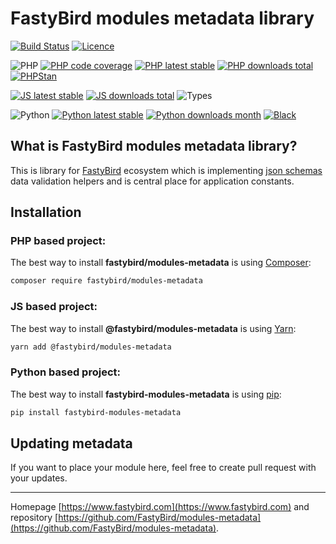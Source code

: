 # FastyBird modules metadata library

[![Build Status](https://badgen.net/github/checks/FastyBird/modules-metadata/master?cache=300&style=flat-square)](https://github.com/FastyBird/modules-metadata/actions)
[![Licence](https://badgen.net/packagist/license/FastyBird/modules-metadata?cache=300&style=flat-square)](https://packagist.org/packages/FastyBird/modules-metadata)

![PHP](https://badgen.net/packagist/php/FastyBird/modules-metadata?cache=300&style=flat-square)
[![PHP code coverage](https://badgen.net/coveralls/c/github/FastyBird/modules-metadata?cache=300&style=flat-square)](https://coveralls.io/r/FastyBird/modules-metadata)
[![PHP latest stable](https://badgen.net/packagist/v/FastyBird/modules-metadata/latest?cache=300&style=flat-square)](https://packagist.org/packages/FastyBird/modules-metadata)
[![PHP downloads total](https://badgen.net/packagist/dt/FastyBird/modules-metadata?cache=300&style=flat-square)](https://packagist.org/packages/FastyBird/modules-metadata)
[![PHPStan](https://img.shields.io/badge/PHPStan-enabled-brightgreen.svg?style=flat-square)](https://github.com/phpstan/phpstan)

[![JS latest stable](https://badgen.net/npm/v/@fastybird/modules-metadata?cache=300&style=flat-square)](https://www.npmjs.com/package/@fastybird/modules-metadata)
[![JS downloads total](https://badgen.net/npm/dt/@fastybird/modules-metadata?cache=300&style=flat-square)](https://www.npmjs.com/package/@fastybird/modules-metadata)
![Types](https://badgen.net/npm/types/@fastybird/modules-metadata?cache=300&style=flat-square)

![Python](https://badgen.net/pypi/python/fastybird-modules-metadata?cache=300&style=flat-square)
[![Python latest stable](https://badgen.net/pypi/v/fastybird-modules-metadata?cache=300&style=flat-square)](https://pypi.org/project/fastybird-modules-metadata/)
[![Python downloads month](https://img.shields.io/pypi/dm/fastybird-modules-metadata?cache=300&style=flat-square)](https://pypi.org/project/fastybird-modules-metadata/)
[![Black](https://img.shields.io/badge/Black-enabled-brightgreen.svg?style=flat-square)](https://github.com/psf/black)

## What is FastyBird modules metadata library?

This is library for [FastyBird](https://www.fastybird.com) ecosystem which is implementing [json schemas](https://json-schema.org) data validation helpers and is central place for application constants.

## Installation

### PHP based project:

The best way to install **fastybird/modules-metadata** is using [Composer](http://getcomposer.org/):

```sh
composer require fastybird/modules-metadata
```

### JS based project:

The best way to install **@fastybird/modules-metadata** is using [Yarn](https://yarnpkg.com/):

```sh
yarn add @fastybird/modules-metadata
```

### Python based project:

The best way to install **fastybird-modules-metadata** is using [pip](https://pip.pypa.io/):

```sh
pip install fastybird-modules-metadata
```

## Updating metadata

If you want to place your module here, feel free to create pull request with your updates.

***
Homepage [https://www.fastybird.com](https://www.fastybird.com) and repository [https://github.com/FastyBird/modules-metadata](https://github.com/FastyBird/modules-metadata).
